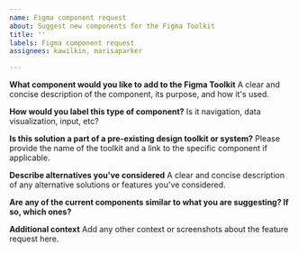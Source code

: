 ```yaml
---
name: Figma component request
about: Suggest new components for the Figma Toolkit
title: ''
labels: Figma component request
assignees: kawilkin, marisaparker

---
```


**What component would you like to add to the Figma Toolkit**
A clear and concise description of the component, its purpose, and how it's used.

**How would you label this type of component?**
Is it navigation, data visualization, input, etc?

**Is this solution a part of a pre-existing design toolkit or system?**
Please provide the name of the toolkit and a link to the specific component if applicable.

**Describe alternatives you've considered**
A clear and concise description of any alternative solutions or features you've considered.

**Are any of the current components similar to what you are suggesting? If so, which ones?**

**Additional context**
Add any other context or screenshots about the feature request here.
